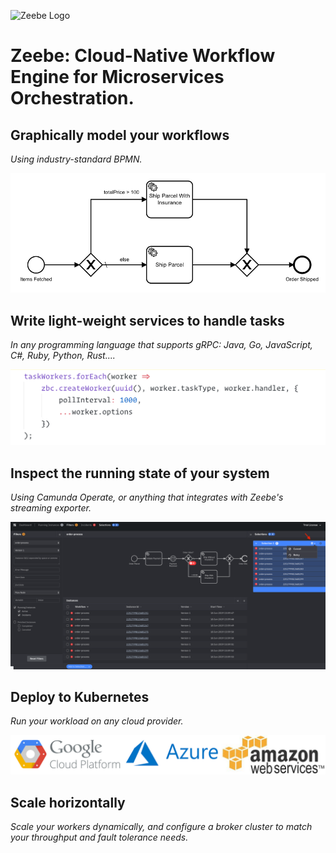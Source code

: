![Zeebe Logo](/zeebe-logo.png)

# Zeebe: Cloud-Native Workflow Engine for Microservices Orchestration.

## Graphically model your workflows

_Using industry-standard BPMN._

![BPMN](workflows-data-based-conditions.png)

## Write light-weight services to handle tasks

_In any programming language that supports gRPC: Java, Go, JavaScript, C#, Ruby, Python, Rust...._

![](lightweight-workers.png)

## Inspect the running state of your system

_Using Camunda Operate, or anything that integrates with Zeebe's streaming exporter._

![](Operate-Batch-Cancel-Or-Retry.png)

## Deploy to Kubernetes

_Run your workload on any cloud provider._

![](cloud-providers.png)

## Scale horizontally

_Scale your workers dynamically, and configure a broker cluster to match your throughput and fault tolerance needs._

